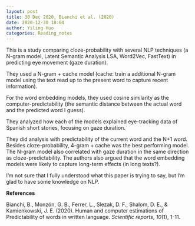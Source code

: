 ```yaml
---
layout: post
title: 30 Dec 2020, Bianchi et al. (2020)
date: 2020-12-30 18:04
author: Yiling Huo
categories: Reading_notes
---
```

<!-- wp:paragraph -->
<p>This is a study comparing cloze-probability with several NLP techniques (a N-gram model, Latent Semantic Analysis LSA, Word2Vec, FastText) in predicting eye movement (gaze duration).</p>
<!-- /wp:paragraph -->

<!-- wp:paragraph -->
<p>They used a N-gram + cache model (cache: train a additional N-gram model using the text read up to the present word to capture recent information). </p>
<!-- /wp:paragraph -->

<!-- wp:paragraph -->
<p>For the word embedding models, they used cosine similarity as the computer-predictability (the semantic distance between the actual word and the predicted word I guess). </p>
<!-- /wp:paragraph -->

<!-- wp:paragraph -->
<p>They analyzed how each of the models explained eye-tracking data of Spanish short stories, focusing on gaze duration. </p>
<!-- /wp:paragraph -->

<!-- wp:paragraph -->
<p>They did analysis with predictability of the current word and the N+1 word. Besides cloze-probability, 4-gram + cache was the best performing model. The N-gram model also correlated with gaze duration in the same direction as cloze-predictability. The authors also argued that the word embedding models were likely to capture long-term effects (in long texts?).</p>
<!-- /wp:paragraph -->

<!-- wp:paragraph -->
<p>I’m not sure that I fully understood what this paper is trying to say, but I’m glad to have some knowledge on NLP.</p>
<!-- /wp:paragraph -->

<!-- wp:paragraph -->
<p><strong>References </strong></p>
<!-- /wp:paragraph -->

<!-- wp:paragraph -->
<p>Bianchi, B., Monzón, G. B., Ferrer, L., Slezak, D. F., Shalom, D. E., &amp; Kamienkowski, J. E. (2020). Human and computer estimations of Predictability of words in written language. <em>Scientific reports</em>, <em>10</em>(1), 1-11.</p>
<!-- /wp:paragraph -->
